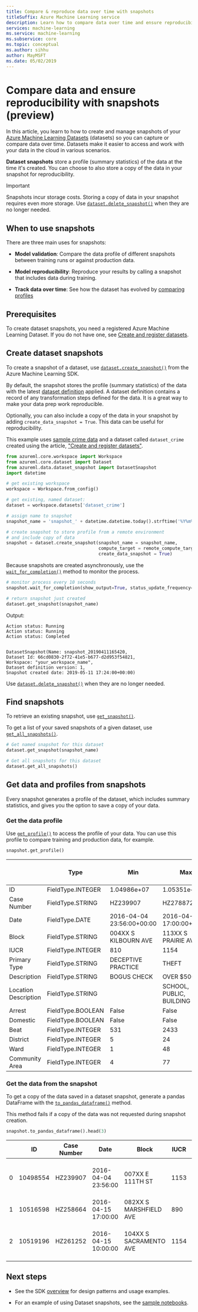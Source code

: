 ```yaml
---
title: Compare & reproduce data over time with snapshots
titleSuffix: Azure Machine Learning service
description: Learn how to compare data over time and ensure reproducibility with dataset snapshots
services: machine-learning
ms.service: machine-learning
ms.subservice: core
ms.topic: conceptual
ms.author: sihhu
author: MayMSFT
ms.date: 05/02/2019
---
```


# Compare data and ensure reproducibility with snapshots (preview)

In this article, you learn to how to create and manage snapshots of your [Azure Machine Learning Datasets](how-to-create-register-datasets.md) (datasets) so you can capture or compare data over time. Datasets make it easier to access and work with your data in the cloud in various scenarios.

**Dataset snapshots** store a profile (summary statistics) of the data at the time it's created. You can choose to also store a copy of the data in your snapshot for reproducibility.

>[!Important]
> Snapshots incur storage costs. Storing a copy of data in your snapshot requires even more storage. Use [`dataset.delete_snapshot()`](https://docs.microsoft.com/python/api/azureml-core/azureml.core.dataset.dataset?view=azure-ml-py#delete-snapshot-snapshot-name-) when they are no longer needed.

## When to use snapshots

There are three main uses for snapshots:

+ **Model validation**: Compare the data profile of different snapshots between training runs or against production data.

+ **Model reproducibility**: Reproduce your results by calling a snapshot that includes data during training.

+ **Track data over time**: See how the dataset has evolved by [comparing profiles](https://docs.microsoft.com/python/api/azureml-core/azureml.data.dataset_snapshot.datasetsnapshot?view=azure-ml-py#compare-profiles-rhs-dataset-snapshot--include-columns-none--exclude-columns-none--histogram-compare-method--histogramcomparemethod-wasserstein--0--)
  
## Prerequisites

To create dataset snapshots, you need a registered Azure Machine Learning Dataset. If you do not have one, see [Create and register datasets](how-to-create-register-datasets.md).

## Create dataset snapshots

To create a snapshot of a dataset, use [`dataset.create_snapshot()`](https://docs.microsoft.com/python/api/azureml-core/azureml.core.dataset(class)?#create-snapshot-snapshot-name--compute-target-none--create-data-snapshot-false--target-datastore-none-) from the Azure Machine Learning SDK.

By default, the snapshot stores the profile (summary statistics) of the data with the latest [dataset definition](how-to-manage-dataset-definitions.md) applied. A dataset definition contains a record of any transformation steps defined for the data. It is a great way to make your data prep work reproducible.

Optionally, you can also include a copy of the data in your snapshot by adding `create_data_snapshot = True`.  This data can be useful for reproducibility.

This example uses [sample crime data](https://dprepdata.blob.core.windows.net/dataset-sample-files/crime.csv) and a dataset called `dataset_crime` created using the article, ["Create and register datasets"](how-to-create-register-datasets.md).

```Python
from azureml.core.workspace import Workspace
from azureml.core.dataset import Dataset
from azureml.data.dataset_snapshot import DatasetSnapshot
import datetime

# get existing workspace
workspace = Workspace.from_config()

# get existing, named dataset:
dataset = workspace.datasets['dataset_crime']

# assign name to snapshot
snapshot_name = 'snapshot_' + datetime.datetime.today().strftime('%Y%m%d%H%M%S')

# create snapshot to store profile from a remote environment
# and include copy of data
snapshot = dataset.create_snapshot(snapshot_name = snapshot_name,
                                   compute_target = remote_compute_target,
                                   create_data_snapshot = True)
```

Because snapshots are created asynchronously, use the
[`wait_for_completion()`](https://docs.microsoft.com/python/api/azureml-core/azureml.data.dataset_snapshot.datasetsnapshot?view=azure-ml-py#wait-for-completion-show-output-true--status-update-frequency-10-) method to monitor the process.

```Python
# monitor process every 10 seconds
snapshot.wait_for_completion(show_output=True, status_update_frequency=10)

# return snapshot just created
dataset.get_snapshot(snapshot_name)
```

Output:

```
Action status: Running
Action status: Running
Action status: Completed


DatasetSnapshot(Name: snapshot_20190411165420,
Dataset Id: 66cd0830-2f72-41e5-b677-d2d953f54821,
Workspace: "your_workspace_name",
Dataset definition version: 1,
Snapshot created date: 2019-05-11 17:24:00+00:00)
```

Use [`dataset.delete_snapshot()`](https://docs.microsoft.com/python/api/azureml-core/azureml.core.dataset.dataset?view=azure-ml-py#delete-snapshot-snapshot-name-) when they are no longer needed.

## Find snapshots

To retrieve an existing snapshot, use [`get_snapshot()`](https://docs.microsoft.com/python/api/azureml-core/azureml.core.dataset(class)?view=azure-ml-py#get-snapshot-snapshot-name-).

To get a list of your saved snapshots of a given dataset, use [`get_all_snapshots()`](https://docs.microsoft.com/python/api/azureml-core/azureml.core.dataset(class)?view=azure-ml-py#get-all-snapshots--).

```Python
# Get named snapshot for this dataset
dataset.get_snapshot(snapshot_name)

# Get all snapshots for this dataset
dataset.get_all_snapshots()
```

## Get data and profiles from snapshots

Every snapshot generates a profile of the dataset, which includes summary statistics, and gives you the option to save a copy of your data.

### Get the data profile

Use [`get_profile()`](https://docs.microsoft.com/python/api/azureml-core/azureml.core.dataset(class)?view=azure-ml-py#get-profile-arguments-none--generate-if-not-exist-true--workspace-none--compute-target-none-) to access the profile of your data.  You can use this profile to compare training and production data, for example.

```Python
snapshot.get_profile()
```

||Type|Min|Max|Count|Missing Count|Not Missing Count|Percent missing|Error Count|Empty count|0.1% Quantile|1% Quantile|5% Quantile|25% Quantile|50% Quantile|75% Quantile|95% Quantile|99% Quantile|99.9% Quantile|Mean|Standard Deviation|Variance|Skewness|Kurtosis
-|----|---|---|-----|-------------|-----------------|---------------|-----------|-----------|-------------|-----------|-----------|------------|------------|------------|------------|------------|--------------|----|------------------|--------|--------|--------
ID|FieldType.INTEGER|1.04986e+07|1.05351e+07|10.0|0.0|10.0|0.0|0.0|0.0|1.04986e+07|1.04992e+07|1.04986e+07|1.05166e+07|1.05209e+07|1.05259e+07|1.05351e+07|1.05351e+07|1.05351e+07|1.05195e+07|12302.7|1.51358e+08|-0.495701|-1.02814
Case Number|FieldType.STRING|HZ239907|HZ278872|10.0|0.0|10.0|0.0|0.0|0.0||||||||||||||
Date|FieldType.DATE|2016-04-04 23:56:00+00:00|2016-04-15 17:00:00+00:00|10.0|0.0|10.0|0.0|0.0|0.0||||||||||||||
Block|FieldType.STRING|004XX S KILBOURN AVE|113XX S PRAIRIE AVE|10.0|0.0|10.0|0.0|0.0|0.0||||||||||||||
IUCR|FieldType.INTEGER|810|1154|10.0|0.0|10.0|0.0|0.0|0.0|810|850|810|890|1136|1153|1154|1154|1154|1058.5|137.285|18847.2|-0.785501|-1.3543
Primary Type|FieldType.STRING|DECEPTIVE PRACTICE|THEFT|10.0|0.0|10.0|0.0|0.0|0.0||||||||||||||
Description|FieldType.STRING|BOGUS CHECK|OVER $500|10.0|0.0|10.0|0.0|0.0|0.0||||||||||||||
Location Description|FieldType.STRING||SCHOOL, PUBLIC, BUILDING|10.0|0.0|10.0|0.0|0.0|1.0||||||||||||||
Arrest|FieldType.BOOLEAN|False|False|10.0|0.0|10.0|0.0|0.0|0.0||||||||||||||
Domestic|FieldType.BOOLEAN|False|False|10.0|0.0|10.0|0.0|0.0|0.0||||||||||||||
Beat|FieldType.INTEGER|531|2433|10.0|0.0|10.0|0.0|0.0|0.0|531|531|531|614|1318.5|1911|2433|2433|2433|1371.1|692.094|478994|0.105418|-1.60684
District|FieldType.INTEGER|5|24|10.0|0.0|10.0|0.0|0.0|0.0|5|5|5|6|13|19|24|24|24|13.5|6.94822|48.2778|0.0930109|-1.62325
Ward|FieldType.INTEGER|1|48|10.0|0.0|10.0|0.0|0.0|0.0|1|5|1|9|22.5|40|48|48|48|24.5|16.2635|264.5|0.173723|-1.51271
Community Area|FieldType.INTEGER|4|77|10.0|0.0|10.0|0.0|0.0|0.0|4|8.5|4|24|37.5|71|77|77|77|41.2|26.6366|709.511|0.112157|-1.73379

### Get the data from the snapshot

To get a copy of the data saved in a dataset snapshot, generate a pandas DataFrame with the [`to_pandas_dataframe()`](https://docs.microsoft.com/python/api/azureml-core/azureml.core.dataset.dataset?view=azure-ml-py#to-pandas-dataframe--) method.

This method fails if a copy of the data was not requested during snapshot creation.

```Python
snapshot.to_pandas_dataframe().head(3)
```

||ID|Case Number|Date|Block|IUCR|Primary Type|Description|Location Description|Arrest|Domestic|...|Ward|Community Area|FBI Code|X Coordinate|Y Coordinate|Year|Updated On|Latitude|Longitude|Location
-|--|-----------|----|-----|----|------------|-----------|--------------------|------|--------|---|----|--------------|--------|------------|------------|----|----------|--------|---------|--------
0|10498554|HZ239907|2016-04-04 23:56:00|007XX E 111TH ST|1153|DECEPTIVE PRACTICE|FINANCIAL IDENTITY THEFT OVER $ 300|OTHER|False|False|...|9|50|11|1183356.0|1831503.0|2016|2016-05-11 15:48:00|41.692834|-87.604319|(41.692833841, -87.60431945)
1|10516598|HZ258664|2016-04-15 17:00:00|082XX S MARSHFIELD AVE|890|THEFT|FROM BUILDING|RESIDENCE|False|False|...|21|71|6|1166776.0|1850053.0|2016|2016-05-12 15:48:00|41.744107|-87.664494|(41.744106973, -87.664494285)
2|10519196|HZ261252|2016-04-15 10:00:00|104XX S SACRAMENTO AVE|1154|DECEPTIVE PRACTICE|FINANCIAL IDENTITY THEFT $300 AND UNDER|RESIDENCE|False|False|...|19|74|11|NaN|NaN|2016|2016-05-12 15:50:00|NaN|NaN|

## Next steps

* See the SDK [overview](https://docs.microsoft.com/python/api/overview/azure/ml/intro?view=azure-ml-py) for design patterns and usage examples.

* For an example of using Dataset snapshots, see the [sample notebooks](https://aka.ms/dataset-tutorial).
